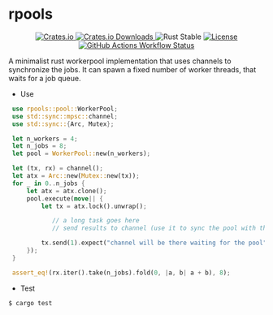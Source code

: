 # rpools

<p align="center">
  <a href="https://crates.io/crates/rpools">
    <img src="https://img.shields.io/crates/v/rpools.svg" alt="Crates.io"/>
  </a>
  <a href="https://crates.io/crates/rpools">
    <img src="https://img.shields.io/crates/d/rpools" alt="Crates.io Downloads"/>
  </a>
  <img src="https://img.shields.io/badge/rust-stable-orange" alt="Rust Stable"/>
  <a href="https://opensource.org/licenses/MIT">
    <img src="https://img.shields.io/crates/l/rpools.svg" alt="License"/>
  </a>
  <a href="https://github.com/jgardona/rpools/actions/workflows/rust.yml">
    <img src="https://github.com/jgardona/rpools/actions/workflows/rust.yml/badge.svg" alt="GitHub Actions Workflow Status"/>
  </a>
</p>


A minimalist rust workerpool implementation that uses channels to synchronize the jobs. It can spawn a fixed number of worker threads, that waits for a job queue.


* Use
```rust
 use rpools::pool::WorkerPool;
 use std::sync::mpsc::channel;
 use std::sync::{Arc, Mutex};

 let n_workers = 4;
 let n_jobs = 8;
 let pool = WorkerPool::new(n_workers);

 let (tx, rx) = channel();
 let atx = Arc::new(Mutex::new(tx));
 for _ in 0..n_jobs {
     let atx = atx.clone();
     pool.execute(move|| {
         let tx = atx.lock().unwrap();

            // a long task goes here
            // send results to channel (use it to sync the pool with the parent thread)

         tx.send(1).expect("channel will be there waiting for the pool");
     });
 }

 assert_eq!(rx.iter().take(n_jobs).fold(0, |a, b| a + b), 8);
```

* Test

```shell
$ cargo test
```

